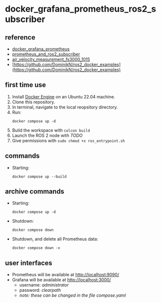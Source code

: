 # docker_grafana_prometheus_ros2_subscriber

## reference
-   [docker_grafana_prometheus](https://github.com/rhysfaultless-cpr/docker_grafana_prometheus)
-   [prometheus_and_ros2_subscriber](https://github.com/rhysfaultless-cpr/prometheus_and_ros2_subscriber)
-   [air_velocity_measurement_fs3000_1015](https://github.com/rhysfaultless-cpr/air_velocity_measurement_fs3000_1015)
-   [https://github.com/DominikN/ros2_docker_examples](https://github.com/DominikN/ros2_docker_examples)

## first time use
1.  Install [Docker Engine](https://docs.docker.com/engine/install/) on an Ubuntu 22.04 machine.
2.  Clone this repository.
3.  In terminal, navigate to the local reopsitory directory.
4.  Run:
    ```
    docker compose up -d
    ```
5.  Build the workspace with `colcon build`
6.  Launch the ROS 2 node with _TODO_
7.  Give permissions with `sudo chmod +x ros_entrypoint.sh`

## commands
-   Starting:
    ```
    docker compose up --build
    ```

## archive commands
-   Starting:
    ```
    docker compose up -d
    ```
-   Shutdown:
    ```
    docker compose down
    ```
-   Shutdown, and delete all Prometheus data:
    ```
    docker compose down -v
    ```

## user interfaces
-   Prometheus will be available at [http://localhost:9090/](http://localhost:9090/)
-   Grafana will be available at [http://localhost:3000/](http://localhost:3000/)
    -   username: _administrator_
    -   password: _clearpath_
    -  _note: these can be changed in the file compose.yaml_ 